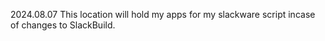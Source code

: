 2024.08.07 This location will hold my apps for my slackware script incase of changes to SlackBuild.
